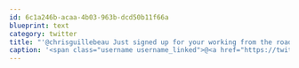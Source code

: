 ```yaml
---
id: 6c1a246b-acaa-4b03-963b-dcd50b11f66a
blueprint: text
category: twitter
title: "'@chrisguillebeau Just signed up for your working from the road class.  Looking forward to it."
caption: '<span class="username username_linked">@<a href="https://twitter.com/chrisguillebeau" title="Chris Guillebeau">chrisguillebeau</a></span> Just signed up for your working from the road class.  Looking forward to it.'
---
```

